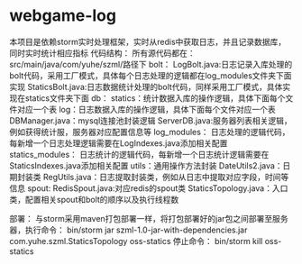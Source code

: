 # webgame-log
本项目是依赖storm实时处理框架，实时从redis中获取日志，并且记录数据库，同时实时统计相应指标
代码结构：
所有源代码都在：src/main/java/com/yuhe/szml/路径下
bolt：
	LogBolt.java:日志记录入库处理的bolt代码，采用工厂模式，具体每个日志处理的逻辑都在log_modules文件夹下面实现
	StaticsBolt.java:日志数据统计处理的bolt代码，同样采用工厂模式，具体实现在statics文件夹下面
db：
	statics：统计数据入库的操作逻辑，具体下面每个文件对应一个表
	log：日志数据入库的操作逻辑，具体下面每个文件对应一个表
	DBManager.java：mysql连接池封装逻辑
	ServerDB.java:服务器列表相关逻辑，例如获得统计服，服务器对应配置信息等
log_modules：
	日志处理的逻辑代码，每新增一个日志处理逻辑需要在LogIndexes.java添加相关配置
statics_modules：
	日志统计的逻辑代码，每新增一个日志统计逻辑需要在StaticsIndexes.java添加相关配置
utils：通用操作方法封装
	DateUtils2.java：日期封装类
	RegUtils.java：日志提取封装类，例如从日志中提取对应字段，时间等信息
spout:
	RedisSpout.java:对应redis的spout类
StaticsTopology.java：入口类，配置相关spout和bolt的顺序以及执行线程数

部署：
与storm采用maven打包部署一样，将打包部署好的jar包之间部署至服务器，执行命令：
bin/storm jar szml-1.0-jar-with-dependencies.jar com.yuhe.szml.StaticsTopology oss-statics
停止命令：
bin/storm kill oss-statics
